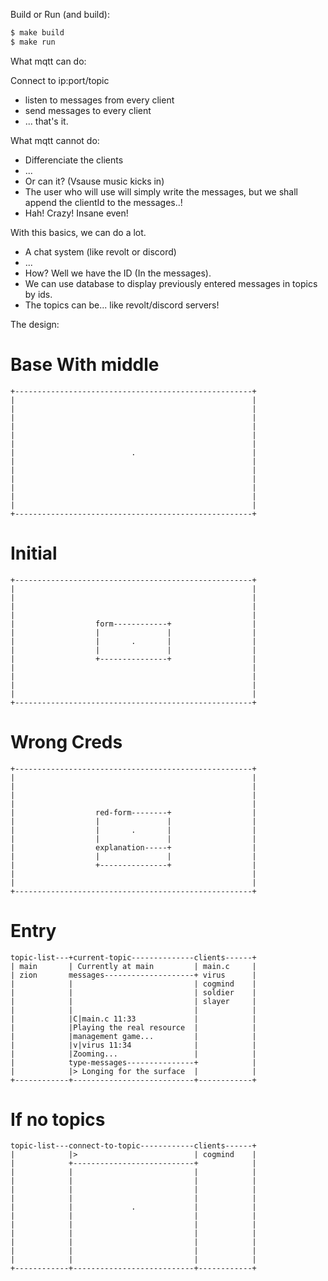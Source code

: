 Build or Run (and build):

```bash
$ make build
$ make run
```


What mqtt can do:

Connect to ip:port/topic
- listen to messages from every client
- send messages to every client
- ... that's it.


What mqtt cannot do:
- Differenciate the clients
- ...
- Or can it? (Vsause music kicks in)
- The user who will use will simply write the messages, but we shall append the clientId to the messages..!
- Hah! Crazy! Insane even!


With this basics, we can do a lot.
- A chat system (like revolt or discord)
- ...
- How? Well we have the ID (In the messages).
- We can use database to display previously entered messages in topics by ids.
- The topics can be... like revolt/discord servers!


The design:

# Base With middle
```
+-----------------------------------------------------+
|                                                     |
|                                                     |
|                                                     |
|                                                     |
|                                                     |
|                                                     |
|                          .                          |
|                                                     |
|                                                     |
|                                                     |
|                                                     |
|                                                     |
|                                                     |
+-----------------------------------------------------+
```
# Initial
```
+-----------------------------------------------------+
|                                                     |
|                                                     |
|                                                     |
|                                                     |
|                  form------------+                  |
|                  |               |                  |
|                  |       .       |                  |
|                  |               |                  |
|                  +---------------+                  |
|                                                     |
|                                                     |
|                                                     |
|                                                     |
+-----------------------------------------------------+
```
# Wrong Creds
```
+-----------------------------------------------------+
|                                                     |
|                                                     |
|                                                     |
|                                                     |
|                  red-form--------+                  |
|                  |               |                  |
|                  |       .       |                  |
|                  |               |                  |
|                  explanation-----+                  |
|                  |               |                  |
|                  +---------------+                  |
|                                                     |
|                                                     |
+-----------------------------------------------------+
```
# Entry
```
topic-list---+current-topic--------------clients------+
| main       | Currently at main         | main.c     |
| zion       messages--------------------+ virus      |
|            |                           | cogmind    |
|            |                           | soldier    |
|            |                           | slayer     |
|            |                           |            |
|            |C|main.c 11:33             |            |
|            |Playing the real resource  |            |
|            |management game...         |            |
|            |v|virus 11:34              |            |
|            |Zooming...                 |            |
|            type-messages---------------+            |
|            |> Longing for the surface  |            |
+------------+---------------------------+------------+
```
# If no topics
```
topic-list---connect-to-topic------------clients------+
|            |>                          | cogmind    |
|            +---------------------------+            |
|            |                           |            |
|            |                           |            |
|            |                           |            |
|            |                           |            |
|            |             .             |            |
|            |                           |            |
|            |                           |            |
|            |                           |            |
|            |                           |            |
|            |                           |            |
|            |                           |            |
+------------+---------------------------+------------+
```
